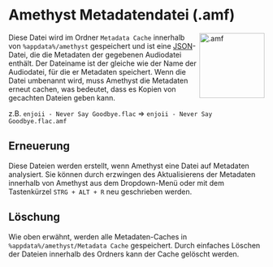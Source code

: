 # Amethyst Metadatendatei (.amf)

<img align="right" src="https://github.com/Geoxor/amethyst/raw/master/assets/images/amf.png" alt=".amf" width="128"/>

Diese Datei wird im Ordner `Metadata Cache` innerhalb von `%appdata%/amethyst` gespeichert und ist eine [JSON](https://de.wikipedia.org/wiki/JavaScript_Object_Notation)-Datei, die die Metadaten der gegebenen Audiodatei enthält. Der Dateiname ist der gleiche wie der Name der Audiodatei, für die er Metadaten speichert. Wenn die Datei umbenannt wird, muss Amethyst die Metadaten erneut cachen, was bedeutet, dass es Kopien von gecachten Dateien geben kann.

z.B. `enjoii - Never Say Goodbye.flac` => `enjoii - Never Say Goodbye.flac.amf`

## Erneuerung
Diese Dateien werden erstellt, wenn Amethyst eine Datei auf Metadaten analysiert. Sie können durch erzwingen des Aktualisierens der Metadaten innerhalb von Amethyst aus dem Dropdown-Menü oder mit dem Tastenkürzel `STRG + ALT + R` neu geschrieben werden.

## Löschung
Wie oben erwähnt, werden alle Metadaten-Caches in `%appdata%/amethyst/Metadata Cache` gespeichert. Durch einfaches Löschen der Dateien innerhalb des Ordners kann der Cache gelöscht werden.